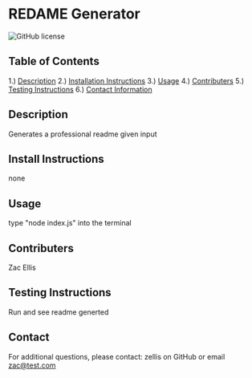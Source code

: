 # REDAME Generator
![GitHub license](https://img.shields.io/badge/license-MIT-blue.svg)

## Table of Contents
1.) [Description](#description)
2.) [Installation Instructions](#install)
3.) [Usage](#usage)
4.) [Contributers](#contributers)
5.) [Testing Instructions](#testing)
6.) [Contact Information](#contact)

<a name="description"></a>
## Description

Generates a professional readme given input

<a name="install"></a>
## Install Instructions

none

<a name="usage"></a>
## Usage

type "node index.js" into the terminal

<a name="contributers"></a>
## Contributers

Zac Ellis

<a name="testing"></a>
## Testing Instructions

Run and see readme generted

<a name="contact"></a>
## Contact

For additional questions, please contact: zellis on GitHub or email zac@test.com

